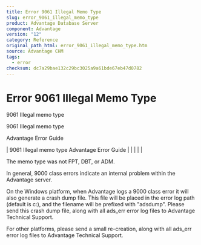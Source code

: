 ```yaml
---
title: Error 9061 Illegal Memo Type
slug: error_9061_illegal_memo_type
product: Advantage Database Server
component: Advantage
version: "12"
category: Reference
original_path_html: error_9061_illegal_memo_type.htm
source: Advantage CHM
tags:
  - error
checksum: dc7a29bae132c29bc3025a9a61bde67eb47d0782
---
```


# Error 9061 Illegal Memo Type

9061 Illegal memo type

9061 Illegal memo type

Advantage Error Guide

| 9061 Illegal memo type  Advantage Error Guide |  |  |  |  |

The memo type was not FPT, DBT, or ADM.

In general, 9000 class errors indicate an internal problem within the Advantage server.

On the Windows platform, when Advantage logs a 9000 class error it will also generate a crash dump file. This file will be placed in the error log path (default is c:\), and the filename will be prefixed with "adsdump". Please send this crash dump file, along with all ads\_err error log files to Advantage Technical Support.

For other platforms, please send a small re-creation, along with all ads\_err error log files to Advantage Technical Support.
